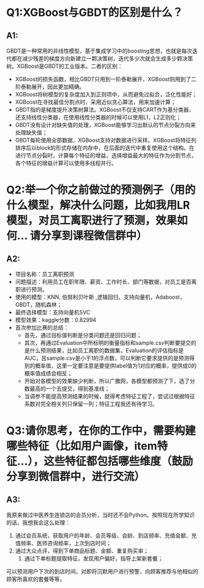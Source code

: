 # Q1:XGBoost与GBDT的区别是什么？

## A1:

GBDT是一种常用的非线性模型，基于集成学习中的boosting思想，也就是每次迭代都在减少残差的梯度方向新建立一颗决策树，迭代多少次就会生成多少颗决策树。XGBoost是GBDT的工业版本。二者的区别：

+ XGBoost的损失函数，相比GBDT只用到一阶泰勒展开，XGBoost则用到了二阶泰勒展开，因此更加精确。
+ XGBoost将树模型的复杂度加入到正则项中，从而避免过拟合，泛化性能好；
+ XGBoost在寻找最佳分割点时，采用近似贪心算法，用来加速计算；
+ GBDT指的是梯度提升决策树算法。XGBoost不仅支持CART作为基分类器，还支持线性分类器，在使用线性分类器的时候可以使用L1，L2正则化；
+ GBDT没有设计对缺失值的处理，XGBoost能够学习出默认的节点分裂方向来处理缺失值；
+ GBDT每轮使用全部数据，XGBoost支持对数据进行采样。XGBoost将特征列排序后以block的形式存储在内存中，在后面的迭代中重复使用这个结构。在进行节点分裂时，计算每个特征的增益，选择增益最大的特征作为分割节点，各个特征的增益计算可以使用多线程并行。

# Q2:举一个你之前做过的预测例子（用的什么模型，解决什么问题，比如我用LR模型，对员工离职进行了预测，效果如何... 请分享到课程微信群中）

## A2:

+ 项目名称：员工离职预测
+ 问题描述：利用员工在职年限、薪资、工作时长、部门等数据，对员工是否离职进行预测。
+ 使用的模型：KNN, 伯努利贝叶斯 ,逻辑回归，支持向量机，Adaboost，GBDT，随机森林；
+ 最终选择模型：支持向量机SVC
+ 模型效果：kaggle分数：0.82994
+ 首次参加比赛的总结：
  + 首先，通过目标值判断是分类问题还是回归问题；
  + 其次，再通过Evaluation中所标明的衡量指标和sample.csv判断要提交的是什么预测结果，比如员工离职的数据集，Evaluation的评估指标是AUC，且sample.csv是小于1的浮点数，可以判断它要求提供的是预测得到的概率值，这里一定要注意是要提供label值为1对应的概率，提供成0的概率值成绩会相反；
  + 开始对各模型的效果缺少判断，所以广撒网，各模型都预测了下，选了分数最高的一个去提交，得到基准线；
  + 当调参不能提高预测结果的时候，就得考虑特征工程了，尝试过根据特征系数对完全相关列只保留一列；特征工程我还有待学习。

# Q3:请你思考，在你的工作中，需要构建哪些特征（比如用户画像，item特征...），这些特征都包括哪些维度（鼓励分享到微信群中，进行交流）

## A3:

我原来做过中医养生连锁店的会员分析，当时还不会Python。按照现在所学知识的话，我想我会这么处理：

1. 通过会员系统，获取用户的年龄、会员等级、会龄、到店频率、充值金额、充值频率、医师咨询频率，上次到店时间；
2. 通过大众点评，得到下单商品标题、金额、重复购买率；
   1. 通过下单标题提取特征，发现用户偏好，指导上架新套餐；

可以预测用户下次的到店时间，对即将沉默用户进行预警，向顾客推荐与他相似的顾客所喜欢的套餐等等。